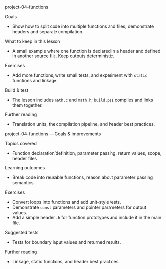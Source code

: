 project-04-functions

Goals
- Show how to split code into multiple functions and files; demonstrate headers and separate compilation.

What to keep in this lesson
- A small example where one function is declared in a header and defined in another source file. Keep outputs deterministic.

Exercises
- Add more functions, write small tests, and experiment with `static` functions and linkage.

Build & test
- The lesson includes `math.c` and `math.h`; `build.ps1` compiles and links them together.

Further reading
- Translation units, the compilation pipeline, and header best practices.

project-04-functions — Goals & improvements

Topics covered
- Function declaration/definition, parameter passing, return values, scope, header files

Learning outcomes
- Break code into reusable functions, reason about parameter passing semantics.

Exercises
- Convert loops into functions and add unit-style tests.
- Demonstrate `const` parameters and pointer parameters for output values.
- Add a simple header `.h` for function prototypes and include it in the main file.

Suggested tests
- Tests for boundary input values and returned results.

Further reading
- Linkage, static functions, and header best practices.
